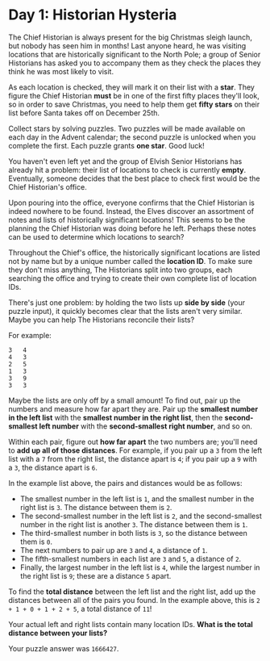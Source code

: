 # Day 1: Historian Hysteria

The Chief Historian is always present for the big Christmas sleigh launch, but
nobody has seen him in months! Last anyone heard, he was visiting locations that
are historically significant to the North Pole; a group of Senior Historians has
asked you to accompany them as they check the places they think he was most
likely to visit.

As each location is checked, they will mark it on their list with a **star**.
They figure the Chief Historian **must** be in one of the first fifty places
they'll look, so in order to save Christmas, you need to help them get
**fifty stars** on their list before Santa takes off on December 25th.

Collect stars by solving puzzles. Two puzzles will be made available on each day
in the Advent calendar; the second puzzle is unlocked when you complete the
first. Each puzzle grants **one star**. Good luck!

You haven't even left yet and the group of Elvish Senior Historians has already
hit a problem: their list of locations to check is currently **empty**.
Eventually, someone decides that the best place to check first would be the
Chief Historian's office.

Upon pouring into the office, everyone confirms that the Chief Historian is
indeed nowhere to be found. Instead, the Elves discover an assortment of notes
and lists of historically significant locations! This seems to be the planning
the Chief Historian was doing before he left. Perhaps these notes can be used
to determine which locations to search?

Throughout the Chief's office, the historically significant locations are listed
not by name but by a unique number called the **location ID**. To make sure they
don't miss anything, The Historians split into two groups, each searching the
office and trying to create their own complete list of location IDs.

There's just one problem: by holding the two lists up **side by side** (your
puzzle input), it quickly becomes clear that the lists aren't very similar.
Maybe you can help The Historians reconcile their lists?

For example:

```
3   4
4   3
2   5
1   3
3   9
3   3
```

Maybe the lists are only off by a small amount! To find out, pair up the numbers
and measure how far apart they are. Pair up the
**smallest number in the left list** with the
**smallest number in the right list**, then the **second-smallest left number**
with the **second-smallest right number**, and so on.

Within each pair, figure out **how far apart** the two numbers are; you'll need
to **add up all of those distances**. For example, if you pair up a `3` from the
left list with a `7` from the right list, the distance apart is `4`; if you pair
up a `9` with a `3`, the distance apart is `6`.

In the example list above, the pairs and distances would be as follows:

- The smallest number in the left list is `1`, and the smallest number in the
  right list is `3`. The distance between them is `2`.
- The second-smallest number in the left list is `2`, and the second-smallest
  number in the right list is another `3`. The distance between them is `1`.
- The third-smallest number in both lists is `3`, so the distance between them
  is `0`.
- The next numbers to pair up are `3` and `4`, a distance of `1`.
- The fifth-smallest numbers in each list are `3` and `5`, a distance of `2`.
- Finally, the largest number in the left list is `4`, while the largest number
  in the right list is `9`; these are a distance `5` apart.

To find the **total distance** between the left list and the right list, add up
the distances between all of the pairs you found. In the example above, this is
`2 + 1 + 0 + 1 + 2 + 5`, a total distance of `11`!

Your actual left and right lists contain many location IDs. **What is the total
distance between your lists?**

Your puzzle answer was `1666427`.
